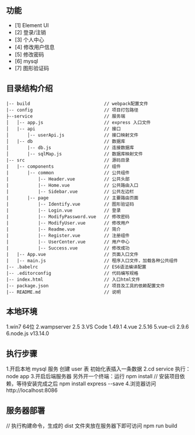## 功能

-   [1] Element UI
-   [2] 登录/注销
-   [3] 个人中心
-   [4] 修改用户信息
-   [5] 修改密码
-   [6] mysql
-   [7] 图形验证码

## 目录结构介绍

    |-- build                            // webpack配置文件
    |-- config                           // 项目打包路径
    ├--service                           // 服务端
    │   │-- app.js                       // express 入口文件
    │   |-- api                          // 接口
    │       │-- userApi.js               // 接口映射文件
    │   |-- db                           // 数据库
    │       |-- db.js                    // 连接数据库
    │       |-- sqlMap.js                // 数据库映射文件
    |-- src                              // 源码目录
    |   |-- components                   // 组件
    |       |-- common                   // 公共组件
    |           |-- Header.vue           // 公共头部
    |           |-- Home.vue           	 // 公共路由入口
    |           |-- Sidebar.vue          // 公共左边栏
    |		|-- page                   	 // 主要路由页面
    |           |-- Identify.vue         // 图形验证码
    |           |-- Login.vue            // 登录
    |           |-- ModifyPassword.vue   // 修改密码
    |           |-- ModifyUser.vue       // 修改用户
    |           |-- Readme.vue           // 简介
    |           |-- Register.vue         // 注册组件
    |           |-- UserCenter.vue       // 用户中心
    |           |-- Success.vue          // 修改成功
    |   |-- App.vue                      // 页面入口文件
    |   |-- main.js                      // 程序入口文件，加载各种公共组件
    |-- .babelrc                         // ES6语法编译配置
    |-- .editorconfig                    // 代码编写规格
    |-- index.html                       // 入口html文件
    |-- package.json                     // 项目及工具的依赖配置文件
    |-- README.md                        // 说明

## 本地环境
1.win7 64位
2.wampserver 2.5
3.VS Code 1.49.1
4.vue 2.5.16
5.vue-cli 2.9.6
6.node.js v13.14.0

## 执行步骤

1.开启本地 mysql 服务
创建 user 表 初始化表插入一条数据
2.cd service
执行：node app 
3.开启后端服务器 另外开一个终端：运行
npm install // 安装项目依赖，等待安装完成之后 
npm install express --save
4.浏览器访问 http://localhost:8086

## 服务器部署

// 执行构建命令，生成的 dist 文件夹放在服务器下即可访问
npm run build
